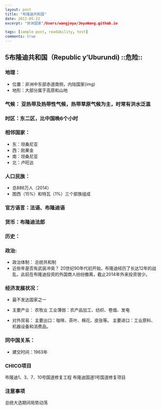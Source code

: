 ```yaml
---
layout: post
title: "布隆迪共和国"
date: 2012-05-22
excerpt: "非洲国家"/Users/wangjoya/JoyaWang.github.io

tags: [sample post, readability, test]
comments: true
---
```






## 5布隆迪共和国（Republic y’Uburundi) **::危险::**

### 地理：

- 位置：非洲中东部赤道南侧，内陆国家(img)
- 地形：大部分属于高原和山地

### 气候： 亚热带及热带性气候，热带草原气候为主，时常有洪水泛滥

### 时区：东二区，比中国晚6个小时

### 相邻国家：
- 东：坦桑尼亚
- 西：刚果金
- 南：坦桑尼亚
- 北：卢旺达

### 人口民族： 
- 总886万人（2014）
- 图西（15%）和特瓦（1%）三个部族组成

### 官方语言：法语、布隆迪语

### 货币：布隆迪法郎

### 历史： 

### 政治: 
- 政治体制： 总统共和制
- 近些年是否有武装冲突？ 
	20世纪90年代初开始，布隆迪经历了长达12年的战乱，此前在布隆迪投资的外国商人纷纷撤离，截止2014年外来投资很少。
	
### 经济发展状况：
- 最不发达国家之一
- 主要产业：
		农牧业
		工业薄弱：农产品加工、纺织、卷烟、发电

- 对外贸易：
		主要出口：咖啡、茶叶、棉花、皮张等。
		主要进口：工业原料、机器设备和消费品。

### 同中国关系：
- 建交时间：1963年
### CHICO项目
布隆迪1、3、7、10号国道修复工程
布隆迪国道1号国道修复项目

### 注意事项
总统大选期间局势动荡

